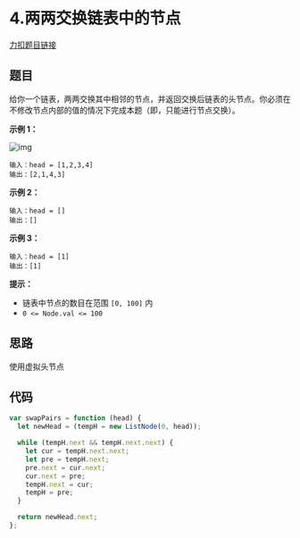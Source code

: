 # 4.两两交换链表中的节点

[力扣题目链接](https://leetcode.cn/problems/swap-nodes-in-pairs/)

## 题目

给你一个链表，两两交换其中相邻的节点，并返回交换后链表的头节点。你必须在不修改节点内部的值的情况下完成本题（即，只能进行节点交换）。

 

**示例 1：**

![img](https://assets.leetcode.com/uploads/2020/10/03/swap_ex1.jpg)

```
输入：head = [1,2,3,4]
输出：[2,1,4,3]
```

**示例 2：**

```
输入：head = []
输出：[]
```

**示例 3：**

```
输入：head = [1]
输出：[1]
```

 

**提示：**

- 链表中节点的数目在范围 `[0, 100]` 内
- `0 <= Node.val <= 100`

## 思路

使用虚拟头节点

## 代码

~~~js
var swapPairs = function (head) {
  let newHead = (tempH = new ListNode(0, head));

  while (tempH.next && tempH.next.next) {
    let cur = tempH.next.next;
    let pre = tempH.next;
    pre.next = cur.next;
    cur.next = pre;
    tempH.next = cur;
    tempH = pre;
  }

  return newHead.next;
};
~~~

